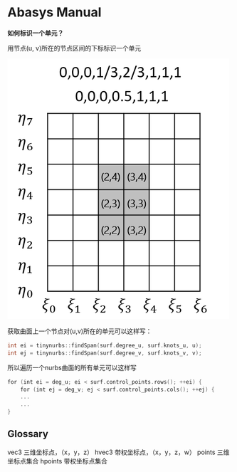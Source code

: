 # Abasys Manual

**如何标识一个单元？**

用节点(u, v)所在的节点区间的下标标识一个单元

![单元编号](单元编号.png)

获取曲面上一个节点对(u,v)所在的单元可以这样写：

~~~C++
int ei = tinynurbs::findSpan(surf.degree_u, surf.knots_u, u);
int ej = tinynurbs::findSpan(surf.degree_v, surf.knots_v, v);
~~~

所以遍历一个nurbs曲面的所有单元可以这样写

~~~C++
for (int ei = deg_u; ei < surf.control_points.rows(); ++ei) {
    for (int ej = deg_v; ej < surf.control_points.cols(); ++ej) {
    ...
    ...
}
~~~

## Glossary

vec3 三维坐标点，（x，y，z）
hvec3 带权坐标点，（x，y，z，w）
points 三维坐标点集合
hpoints 带权坐标点集合


